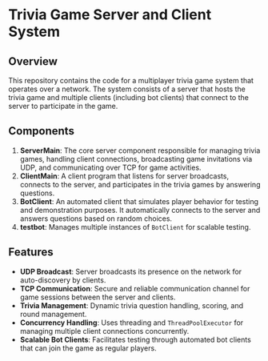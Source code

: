 # Trivia Game Server and Client System

## Overview

This repository contains the code for a multiplayer trivia game system that operates over a network. The system consists of a server that hosts the trivia game and multiple clients (including bot clients) that connect to the server to participate in the game.

## Components

1. **ServerMain**: The core server component responsible for managing trivia games, handling client connections, broadcasting game invitations via UDP, and communicating over TCP for game activities.
2. **ClientMain**: A client program that listens for server broadcasts, connects to the server, and participates in the trivia games by answering questions.
3. **BotClient**: An automated client that simulates player behavior for testing and demonstration purposes. It automatically connects to the server and answers questions based on random choices.
4. **testbot**: Manages multiple instances of `BotClient` for scalable testing.

## Features

- **UDP Broadcast**: Server broadcasts its presence on the network for auto-discovery by clients.
- **TCP Communication**: Secure and reliable communication channel for game sessions between the server and clients.
- **Trivia Management**: Dynamic trivia question handling, scoring, and round management.
- **Concurrency Handling**: Uses threading and `ThreadPoolExecutor` for managing multiple client connections concurrently.
- **Scalable Bot Clients**: Facilitates testing through automated bot clients that can join the game as regular players.
